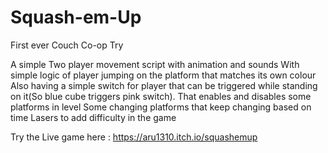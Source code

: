 # Squash-em-Up
First ever Couch Co-op Try

A simple Two player movement script with animation and sounds 
With simple logic of player jumping on the platform that matches its own colour
Also having a simple switch for player that can be triggered while standing on it(So blue cube triggers pink switch). That enables and disables some platforms in level
Some changing platforms that keep changing based on time
Lasers to add difficulty in the game

Try the Live game here : https://aru1310.itch.io/squashemup
